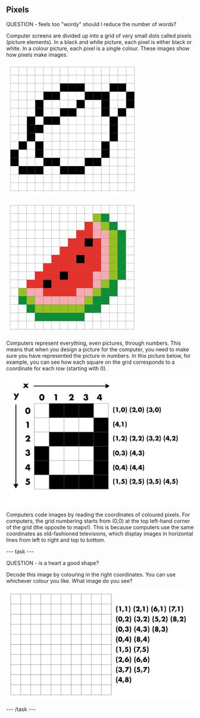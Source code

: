 ## Pixels

QUESTION - feels too "wordy" should I reduce the number of words?

Computer screens are divided up into a grid of very small dots called pixels (picture elements). In a black and white picture, each pixel is either black or white. In a colour picture, each pixel is a single colour. These images show how pixels make images.

![pixel art version of a planet](images/planet.png)

![pixel art version of a water melon](images/water-melon.png)

Computers represent everything, even pictures, through numbers. This means that when you design a picture for the computer, you need to make sure you have represented the picture in numbers. In this picture below, for example, you can see how each square on the grid corresponds to a coordinate for each row (starting with 0). 

![the letter a created using pixel overlaid on a grid with the x y coordinates for each pixel](images/letter-grid.png)

Computers code images by reading the coordinates of coloured pixels. For computers, the grid numbering starts from (0,0) at the top left-hand corner of the grid (the opposite to maps!). This is because computers use the same coordinates as old-fashioned televisions, which display images in horizontal lines from left to right and top to bottom.

--- task ---

QUESTION - is a heart a good shape?

Decode this image by colouring in the right coordinates. You can use whichever colour you like. What image do you see? 

![a blank grid with the coordinates to decode](images/decode-grid-1.png)

--- /task ---
